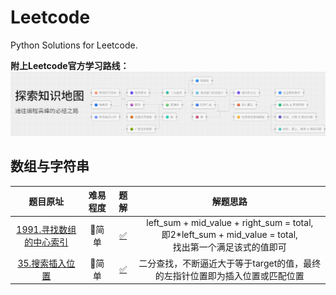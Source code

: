 # Leetcode
Python Solutions for Leetcode.

**附上Leetcode官方学习路线：**
![学习路线](image.png)

## 数组与字符串

| 题目原址 | 难易程度 | 题解 | 解题思路 |
| :----: | :----: | :----: | :----: |
| [1991.寻找数组的中心索引](https://leetcode-cn.com/problems/find-the-middle-index-in-array/) | 💚简单 | [✅](00_数组与字符串/find-the-middle-index-in-array.py) | left_sum + mid_value + right_sum = total,<br>即2*left_sum + mid_value = total,<br>找出第一个满足该式的值即可 |
| [35.搜索插入位置](https://leetcode.cn/problems/search-insert-position/description/) | 💚简单 | [✅](00_数组与字符串/search-insert-position.py) | 二分查找，不断逼近大于等于target的值，最终的左指针位置即为插入位置或匹配位置 |